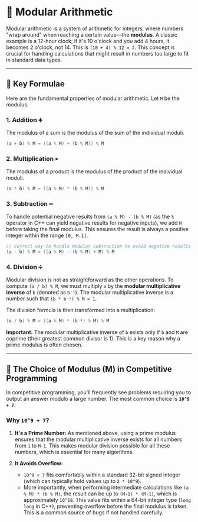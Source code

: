 # 🔢 Modular Arithmetic

Modular arithmetic is a system of arithmetic for integers, where numbers "wrap around" when reaching a certain value—the **modulus**. A classic example is a 12-hour clock; if it's 10 o'clock and you add 4 hours, it becomes 2 o'clock, not 14. This is `(10 + 4) % 12 = 2`. This concept is crucial for handling calculations that might result in numbers too large to fit in standard data types.

---

## 📜 Key Formulae

Here are the fundamental properties of modular arithmetic. Let `M` be the modulus.

### 1. Addition `➕`
The modulus of a sum is the modulus of the sum of the individual moduli.
```cpp
(a + b) % M = ((a % M) + (b % M)) % M
```

### 2. Multiplication `✖️`
The modulus of a product is the modulus of the product of the individual moduli.
```cpp
(a * b) % M = ((a % M) * (b % M)) % M
```

### 3. Subtraction `➖`
To handle potential negative results from `(a % M) - (b % M)` (as the `%` operator in C++ can yield negative results for negative inputs), we add `M` before taking the final modulus. This ensures the result is always a positive integer within the range `[0, M-1]`.

```cpp
// Correct way to handle modular subtraction to avoid negative results
(a - b) % M = ((a % M) - (b % M) + M) % M
```

### 4. Division `➗`
Modular division is not as straightforward as the other operations. To compute `(a / b) % M`, we must multiply `a` by the **modular multiplicative inverse** of `b` (denoted as `b⁻¹`). The modular multiplicative inverse is a number such that `(b * b⁻¹) % M = 1`.

The division formula is then transformed into a multiplication:
```cpp
(a / b) % M = ((a % M) * (b⁻¹) % M) % M
```
**Important:** The modular multiplicative inverse of `b` exists only if `b` and `M` are coprime (their greatest common divisor is 1). This is a key reason why a prime modulus is often chosen.

---

## 🎯 The Choice of Modulus (M) in Competitive Programming

In competitive programming, you'll frequently see problems requiring you to output an answer modulo a large number. The most common choice is **`10^9 + 7`**.

### Why `10^9 + 7`?

1.  **It's a Prime Number:** As mentioned above, using a prime modulus ensures that the modular multiplicative inverse exists for all numbers from `1` to `M-1`. This makes modular division possible for all these numbers, which is essential for many algorithms.

2.  **It Avoids Overflow:**
    *   `10^9 + 7` fits comfortably within a standard 32-bit signed integer (which can typically hold values up to `2 * 10^9`).
    *   More importantly, when performing intermediate calculations like `(a % M) * (b % M)`, the result can be up to `(M-1) * (M-1)`, which is approximately `10^18`. This value fits within a 64-bit integer type (`long long` in C++), preventing overflow before the final modulus is taken. This is a common source of bugs if not handled carefully.
